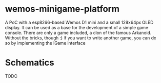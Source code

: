 # wemos-minigame-platform

A PoC with a esp8266-based Wemos D1 mini and a small 128x64px OLED display. It can be used as a base for the development of a simple game console.
There are only a game included, a clon of the famous Arkanoid. Without the bricks, though :) 
If you want to write another game, you can do so by implementing the IGame interface

# Schematics
TODO


